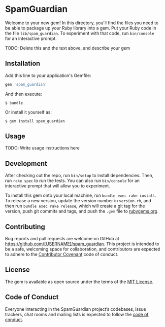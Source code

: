 # SpamGuardian

Welcome to your new gem! In this directory, you'll find the files you need to be able to package up your Ruby library into a gem. Put your Ruby code in the file `lib/spam_guardian`. To experiment with that code, run `bin/console` for an interactive prompt.

TODO: Delete this and the text above, and describe your gem

## Installation

Add this line to your application's Gemfile:

```ruby
gem 'spam_guardian'
```

And then execute:

    $ bundle

Or install it yourself as:

    $ gem install spam_guardian

## Usage

TODO: Write usage instructions here

## Development

After checking out the repo, run `bin/setup` to install dependencies. Then, run `rake spec` to run the tests. You can also run `bin/console` for an interactive prompt that will allow you to experiment.

To install this gem onto your local machine, run `bundle exec rake install`. To release a new version, update the version number in `version.rb`, and then run `bundle exec rake release`, which will create a git tag for the version, push git commits and tags, and push the `.gem` file to [rubygems.org](https://rubygems.org).

## Contributing

Bug reports and pull requests are welcome on GitHub at https://github.com/[USERNAME]/spam_guardian. This project is intended to be a safe, welcoming space for collaboration, and contributors are expected to adhere to the [Contributor Covenant](http://contributor-covenant.org) code of conduct.

## License

The gem is available as open source under the terms of the [MIT License](https://opensource.org/licenses/MIT).

## Code of Conduct

Everyone interacting in the SpamGuardian project’s codebases, issue trackers, chat rooms and mailing lists is expected to follow the [code of conduct](https://github.com/[USERNAME]/spam_guardian/blob/master/CODE_OF_CONDUCT.md).
